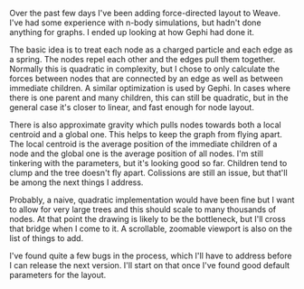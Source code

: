 Over the past few days I've been adding force-directed layout to Weave. I've had some experience with n-body simulations, but hadn't done anything for graphs. I ended up looking at how Gephi had done it.

The basic idea is to treat each node as a charged particle and each edge as a spring. The nodes repel each other and the edges pull them together. Normally this is quadratic in complexity, but I chose to only calculate the forces between nodes that are connected by an edge as well as between immediate children. A similar optimization is used by Gephi. In cases where there is one parent and many children, this can still be quadratic, but in the general case it's closer to linear, and fast enough for node layout.

There is also approximate gravity which pulls nodes towards both a local centroid and a global one. This helps to keep the graph from flying apart. The local centroid is the average position of the immediate children of a node and the global one is the average position of all nodes. I'm still tinkering with the parameters, but it's looking good so far. Children tend to clump and the tree doesn't fly apart. Colissions are still an issue, but that'll be among the next things I address.

Probably, a naive, quadratic implementation would have been fine but I want to allow for very large trees and this should scale to many thousands of nodes. At that point the drawing is likely to be the bottleneck, but I'll cross that bridge when I come to it. A scrollable, zoomable viewport is also on the list of things to add.

I've found quite a few bugs in the process, which I'll have to address before I can release the next version. I'll start on that once I've found good default parameters for the layout.
